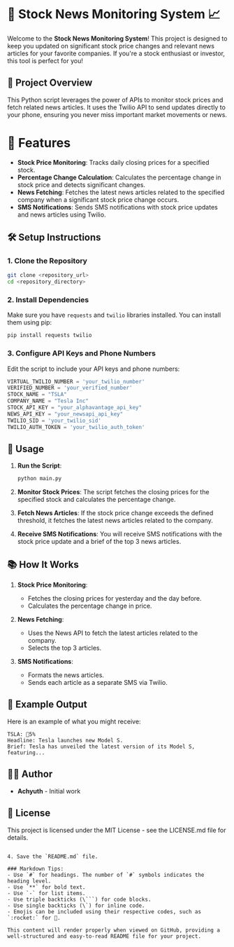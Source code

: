 
# 🚀 Stock News Monitoring System 📈

Welcome to the **Stock News Monitoring System**! This project is designed to keep you updated on significant stock price changes and relevant news articles for your favorite companies. If you're a stock enthusiast or investor, this tool is perfect for you!

## 🎯 Project Overview

This Python script leverages the power of APIs to monitor stock prices and fetch related news articles. It uses the Twilio API to send updates directly to your phone, ensuring you never miss important market movements or news.

# 🔧 Features

- **Stock Price Monitoring**: Tracks daily closing prices for a specified stock.
- **Percentage Change Calculation**: Calculates the percentage change in stock price and detects significant changes.
- **News Fetching**: Fetches the latest news articles related to the specified company when a significant stock price change occurs.
- **SMS Notifications**: Sends SMS notifications with stock price updates and news articles using Twilio.

## 🛠️ Setup Instructions

### 1. Clone the Repository

```sh
git clone <repository_url>
cd <repository_directory>
```

### 2. Install Dependencies

Make sure you have `requests` and `twilio` libraries installed. You can install them using pip:

```sh
pip install requests twilio
```

### 3. Configure API Keys and Phone Numbers

Edit the script to include your API keys and phone numbers:

```python
VIRTUAL_TWILIO_NUMBER = 'your_twilio_number'
VERIFIED_NUMBER = 'your_verified_number'
STOCK_NAME = "TSLA"
COMPANY_NAME = "Tesla Inc"
STOCK_API_KEY = "your_alphavantage_api_key"
NEWS_API_KEY = "your_newsapi_api_key"
TWILIO_SID = 'your_twilio_sid'
TWILIO_AUTH_TOKEN = 'your_twilio_auth_token'
```

## 🚀 Usage

1. **Run the Script**:

    ```sh
    python main.py
    ```

2. **Monitor Stock Prices**: The script fetches the closing prices for the specified stock and calculates the percentage change.

3. **Fetch News Articles**: If the stock price change exceeds the defined threshold, it fetches the latest news articles related to the company.

4. **Receive SMS Notifications**: You will receive SMS notifications with the stock price update and a brief of the top 3 news articles.

## 📚 How It Works

1. **Stock Price Monitoring**: 
    - Fetches the closing prices for yesterday and the day before.
    - Calculates the percentage change in price.

2. **News Fetching**:
    - Uses the News API to fetch the latest articles related to the company.
    - Selects the top 3 articles.

3. **SMS Notifications**:
    - Formats the news articles.
    - Sends each article as a separate SMS via Twilio.

## 🌟 Example Output

Here is an example of what you might receive:

```
TSLA: 🔺5%
Headline: Tesla launches new Model S.
Brief: Tesla has unveiled the latest version of its Model S, featuring...
```

## 👨‍💻 Author

- **Achyuth** - Initial work

## 📄 License

This project is licensed under the MIT License - see the LICENSE.md file for details.
```

4. Save the `README.md` file.

### Markdown Tips:
- Use `#` for headings. The number of `#` symbols indicates the heading level.
- Use `**` for bold text.
- Use `-` for list items.
- Use triple backticks (\```) for code blocks.
- Use single backticks (\`) for inline code.
- Emojis can be included using their respective codes, such as `:rocket:` for 🚀.

This content will render properly when viewed on GitHub, providing a well-structured and easy-to-read README file for your project.
